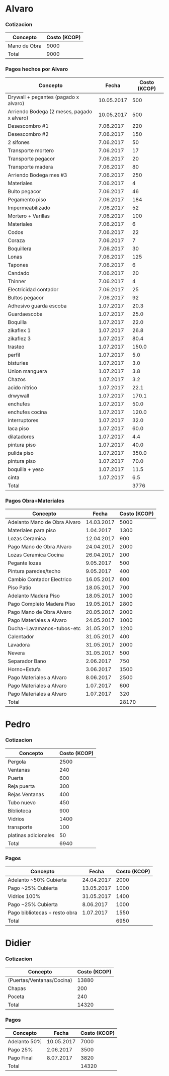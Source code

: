 # Alvaro

### Cotizacion
|Concepto |Costo (KCOP)|
| ------- | ----------- |
|Mano de Obra |  9000|
|Total |  9000|



### Pagos hechos por Alvaro 

|Concepto | Fecha | Costo (KCOP)|
| ------- | ------| ----------- |
| Drywall + pegantes (pagado x alvaro)| 10.05.2017| 500|
| Arriendo Bodega (2 meses, pagado x alvaro) | 10.05.2017| 500|
| Desescombro #1 | 7.06.2017| 220|
| Desescombro #2 | 7.06.2017 | 150|
| 2 sifones | 7.06.2017| 50|
| Transporte mortero | 7.06.2017| 17|
| Transporte pegacor | 7.06.2017| 20|
| Transporte madera | 7.06.2017| 80|
| Arriendo Bodega mes #3 | 7.06.2017| 250|
| Materiales | 7.06.2017| 4|
| Bulto pegacor | 7.06.2017| 46|
| Pegamento piso | 7.06.2017| 184|
| Impermeabilizado | 7.06.2017| 52|
| Mortero + Varillas | 7.06.2017| 100|
| Materiales | 7.06.2017| 6|
| Codos | 7.06.2017| 22|
| Coraza| 7.06.2017| 7|
|Boquillera | 7.06.2017| 30|
| Lonas | 7.06.2017| 125|
| Tapones | 7.06.2017|6|
| Candado | 7.06.2017| 20|
| Thinner | 7.06.2017| 4|
| Electricidad contador | 7.06.2017| 25|
| Bultos pegacor | 7.06.2017| 92|
| Adhesivo guarda escoba| 1.07.2017| 20.3|
| Guardaescoba| 1.07.2017|25.0|
| Boquilla  | 1.07.2017|22.0|
|zikaflex 1| 1.07.2017|26.8|
|zikaflez 3| 1.07.2017| 80.4|
|trasteo | 1.07.2017| 150.0|
|perfil | 1.07.2017|5.0|
| bisturies| 1.07.2017|3.0|
| Union manguera | 1.07.2017|3.8|
| Chazos| 1.07.2017|3.2|
|acido nitrico | 1.07.2017|22.1|
|drwywall | 1.07.2017| 170.1|
| enchufes| 1.07.2017|50.0|
| enchufes cocina | 1.07.2017| 120.0|
|interruptores | 1.07.2017| 32.0|
|laca piso | 1.07.2017| 60.0|
|dilatadores| 1.07.2017| 4.4|
| pintura piso| 1.07.2017| 40.0|
| pulida piso | 1.07.2017| 350.0|
| pintura piso | 1.07.2017| 70.0|
|boquilla + yeso | 1.07.2017|11.5|
|cinta | 1.07.2017| 6.5|
|Total | | 3776|

### Pagos Obra+Materiales

|Concepto | Fecha | Costo (KCOP)|
| ------- | ------| ----------- |
| Adelanto Mano de Obra Alvaro | 14.03.2017 | 5000|
| Materiales para piso | 1.04.2017 | 1300|
| Lozas Ceramica | 12.04.2017 | 900|
| Pago Mano de Obra Alvaro | 24.04.2017 | 2000| 
| Lozas Ceramica Cocina | 26.04.2017 | 200|
| Pegante lozas | 9.05.2017| 500|
| Pintura paredes/techo | 9.05.2017| 400|
| Cambio Contador Electrico | 16.05.2017| 600|
| Piso Patio | 18.05.2017|700|
| Adelanto Madera Piso | 18.05.2017| 1000|
| Pago Completo Madera Piso | 19.05.2017| 2800|
| Pago Mano de Obra Alvaro| 20.05.2017| 2000|
| Pago Materiales a Alvaro | 24.05.2017 | 1000|
| Ducha-Lavamanos-tubos-etc | 31.05.2017| 1200|
| Calentador | 31.05.2017| 400|
| Lavadora | 31.05.2017| 2000|
| Nevera | 31.05.2017|500|
| Separador Bano | 2.06.2017|750|
| Horno+Estufa | 3.06.2017 | 1500|
| Pago Materiales a Alvaro | 8.06.2017| 2500|
| Pago Materiales a Alvaro | 1.07.2017| 600|
| Pago Materiales a Alvaro | 1.07.2017| 320|
|Total | | 28170|


# Pedro 

### Cotizacion 
|Concepto |Costo (KCOP)|
| ------- | ----------- |
| Pergola | 2500|
| Ventanas | 240|
| Puerta| 600|
| Reja puerta | 300|
| Rejas Ventanas | 400|
| Tubo nuevo | 450|
| Biblioteca | 900|
| Vidrios | 1400|
| transporte| 100|
| platinas adicionales | 50|
|Total |  6940|

### Pagos 

|Concepto | Fecha | Costo (KCOP)|
| ------- | ------| ----------- |
| Adelanto ~50% Cubierta | 24.04.2017 | 2000|
| Pago ~25% Cubierta| 13.05.2017 | 1000|
| Vidrios 100% | 31.05.2017 | 1400|
| Pago ~25% Cubierta | 8.06.2017| 1000|
| Pago bibliotecas + resto obra | 1.07.2017| 1550|
|Total | | 6950|

# Didier 

### Cotizacion 
|Concepto |Costo (KCOP)|
| ------- | ----------- |
| (Puertas/Ventanas/Cocina) | 13880|
| Chapas | 200|
| Poceta | 240|
| Total | 14320| 


### Pagos

|Concepto | Fecha | Costo (KCOP)|
| ------- | ------| ----------- |
|Adelanto 50% | 10.05.2017 | 7000|
|Pago 25% | 2.06.2017| 3500|
| Pago Final | 8.07.2017 | 3820|
|Total | | 14320|


